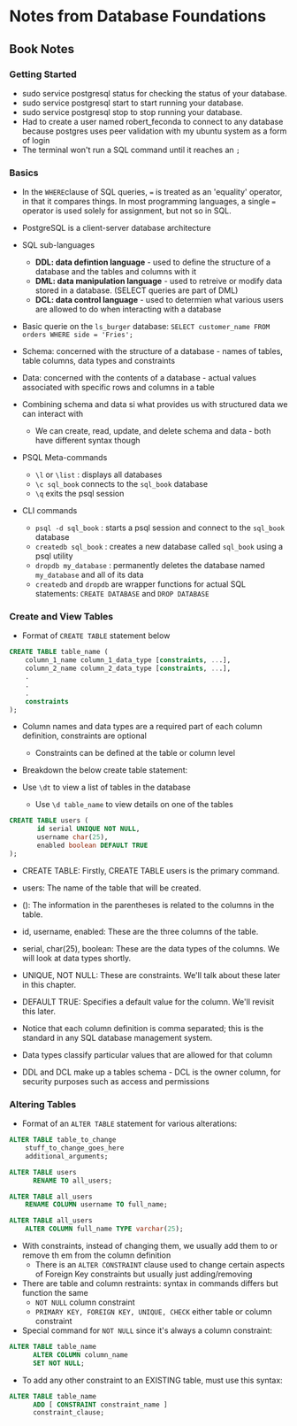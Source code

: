 # Notes from Database Foundations

## Book Notes

### Getting Started

- sudo service postgresql status for checking the status of your database.
- sudo service postgresql start to start running your database.
- sudo service postgresql stop to stop running your database.
- Had to create a user named robert_feconda to connect to any database because postgres uses peer validation with my ubuntu system as a form of login
- The terminal won't run a SQL command until it reaches an `;`


### Basics 

- In the `WHERE`clause of SQL queries, `=` is treated as an 'equality' operator, in that it compares things. In most programming languages, a single `=` operator is used solely for assignment, but not so in SQL.

- PostgreSQL is a client-server database architecture

- SQL sub-languages
  - **DDL: data defintion language** - used to define the structure of a database and the tables and columns with it
  - **DML: data manipulation language** - used to retreive or modify data stored in a database. (SELECT queries are part of DML)
  - **DCL: data control language** - used to determien what various users are allowed to do when interacting with a database

- Basic querie on the `ls_burger` database: `SELECT customer_name FROM orders WHERE side = 'Fries';`
- Schema: concerned with the structure of a database - names of tables, table columns, data types and constraints
- Data: concerned with the contents of a database - actual values associated with specific rows and columns in a table
- Combining schema and data si what provides us with structured data we can interact with
  - We can create, read, update, and delete schema and data - both have different syntax though

- PSQL Meta-commands
  - `\l` or `\list` : displays all databases
  - `\c sql_book` connects to the `sql_book` database
  - `\q` exits the psql session

- CLI commands
  - `psql -d sql_book` : starts a psql session and connect to the `sql_book` database
  - `createdb sql_book` : creates a new database called `sql_book` using a psql utility
  - `dropdb my_database` : permanently deletes the database named `my_database` and all of its data
  - `createdb` and `dropdb` are wrapper functions for actual SQL statements: `CREATE DATABASE` and `DROP DATABASE`

### Create and View Tables

- Format of `CREATE TABLE` statement below

~~~SQL
CREATE TABLE table_name (
    column_1_name column_1_data_type [constraints, ...],
    column_2_name column_2_data_type [constraints, ...],
    .
    .
    .
    constraints
);
~~~

- Column names and data types are a required part of each column definition, constraints are optional
  - Constraints can be defined at the table or column level

- Breakdown the below create table statement:
- Use `\dt` to view a list of tables in the database
  - Use `\d table_name` to view details on one of the tables

~~~SQL
CREATE TABLE users (
       id serial UNIQUE NOT NULL,
       username char(25),
       enabled boolean DEFAULT TRUE
);
~~~

- CREATE TABLE: Firstly, CREATE TABLE users is the primary command.
- users: The name of the table that will be created.
- (): The information in the parentheses is related to the columns in the table.
- id, username, enabled: These are the three columns of the table.
- serial, char(25), boolean: These are the data types of the columns. We will look at data types shortly.
- UNIQUE, NOT NULL: These are constraints. We'll talk about these later in this chapter.
- DEFAULT TRUE: Specifies a default value for the column. We'll revisit this later.
- Notice that each column definition is comma separated; this is the standard in any SQL database management system.

- Data types classify particular values that are allowed for that column
- DDL and DCL make up a tables schema - DCL is the owner column, for security purposes such as access and permissions

### Altering Tables

- Format of an `ALTER TABLE` statement for various alterations:

~~~SQL
ALTER TABLE table_to_change
    stuff_to_change_goes_here
    additional_arguments;

ALTER TABLE users
      RENAME TO all_users;

ALTER TABLE all_users
    RENAME COLUMN username TO full_name;

ALTER TABLE all_users
    ALTER COLUMN full_name TYPE varchar(25);
~~~

- With constraints, instead of changing them, we usually add them to or remove th em from the column definition
  - There is an `ALTER CONSTRAINT` clause used to change certain aspects of Foreign Key constraints but usually just adding/removing
- There are table and column restraints: syntax in commands differs but function the same
  - `NOT NULL` column constraint
  - `PRIMARY KEY, FOREIGN KEY, UNIQUE, CHECK` either table or column constraint
- Special command for `NOT NULL` since it's always a column constraint:

~~~SQL
ALTER TABLE table_name
      ALTER COLUMN column_name
      SET NOT NULL;
~~~

- To add any other constraint to an EXISTING table, must use this syntax:

~~~SQL
ALTER TABLE table_name
      ADD [ CONSTRAINT constraint_name ]
      constraint_clause;
~~~

